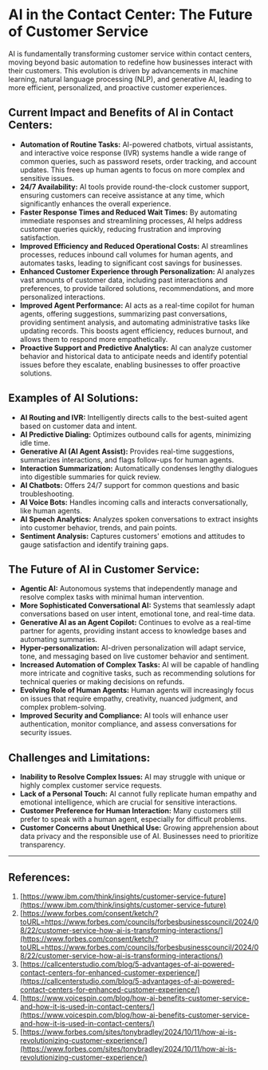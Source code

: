 # AI in the Contact Center: The Future of Customer Service

AI is fundamentally transforming customer service within contact centers, moving beyond basic automation to redefine how businesses interact with their customers. This evolution is driven by advancements in machine learning, natural language processing (NLP), and generative AI, leading to more efficient, personalized, and proactive customer experiences.

## Current Impact and Benefits of AI in Contact Centers:

*   **Automation of Routine Tasks:** AI-powered chatbots, virtual assistants, and interactive voice response (IVR) systems handle a wide range of common queries, such as password resets, order tracking, and account updates. This frees up human agents to focus on more complex and sensitive issues.
*   **24/7 Availability:** AI tools provide round-the-clock customer support, ensuring customers can receive assistance at any time, which significantly enhances the overall experience.
*   **Faster Response Times and Reduced Wait Times:** By automating immediate responses and streamlining processes, AI helps address customer queries quickly, reducing frustration and improving satisfaction.
*   **Improved Efficiency and Reduced Operational Costs:** AI streamlines processes, reduces inbound call volumes for human agents, and automates tasks, leading to significant cost savings for businesses.
*   **Enhanced Customer Experience through Personalization:** AI analyzes vast amounts of customer data, including past interactions and preferences, to provide tailored solutions, recommendations, and more personalized interactions.
*   **Improved Agent Performance:** AI acts as a real-time copilot for human agents, offering suggestions, summarizing past conversations, providing sentiment analysis, and automating administrative tasks like updating records. This boosts agent efficiency, reduces burnout, and allows them to respond more empathetically.
*   **Proactive Support and Predictive Analytics:** AI can analyze customer behavior and historical data to anticipate needs and identify potential issues before they escalate, enabling businesses to offer proactive solutions.

## Examples of AI Solutions:

*   **AI Routing and IVR:** Intelligently directs calls to the best-suited agent based on customer data and intent.
*   **AI Predictive Dialing:** Optimizes outbound calls for agents, minimizing idle time.
*   **Generative AI (AI Agent Assist):** Provides real-time suggestions, summarizes interactions, and flags follow-ups for human agents.
*   **Interaction Summarization:** Automatically condenses lengthy dialogues into digestible summaries for quick review.
*   **AI Chatbots:** Offers 24/7 support for common questions and basic troubleshooting.
*   **AI Voice Bots:** Handles incoming calls and interacts conversationally, like human agents.
*   **AI Speech Analytics:** Analyzes spoken conversations to extract insights into customer behavior, trends, and pain points.
*   **Sentiment Analysis:** Captures customers' emotions and attitudes to gauge satisfaction and identify training gaps.

## The Future of AI in Customer Service:

*   **Agentic AI:** Autonomous systems that independently manage and resolve complex tasks with minimal human intervention.
*   **More Sophisticated Conversational AI:** Systems that seamlessly adapt conversations based on user intent, emotional tone, and real-time data.
*   **Generative AI as an Agent Copilot:** Continues to evolve as a real-time partner for agents, providing instant access to knowledge bases and automating summaries.
*   **Hyper-personalization:** AI-driven personalization will adapt service, tone, and messaging based on live customer behavior and sentiment.
*   **Increased Automation of Complex Tasks:** AI will be capable of handling more intricate and cognitive tasks, such as recommending solutions for technical queries or making decisions on refunds.
*   **Evolving Role of Human Agents:** Human agents will increasingly focus on issues that require empathy, creativity, nuanced judgment, and complex problem-solving.
*   **Improved Security and Compliance:** AI tools will enhance user authentication, monitor compliance, and assess conversations for security issues.

## Challenges and Limitations:

*   **Inability to Resolve Complex Issues:** AI may struggle with unique or highly complex customer service requests.
*   **Lack of a Personal Touch:** AI cannot fully replicate human empathy and emotional intelligence, which are crucial for sensitive interactions.
*   **Customer Preference for Human Interaction:** Many customers still prefer to speak with a human agent, especially for difficult problems.
*   **Customer Concerns about Unethical Use:** Growing apprehension about data privacy and the responsible use of AI. Businesses need to prioritize transparency.

---
## References:

1.  [https://www.ibm.com/think/insights/customer-service-future](https://www.ibm.com/think/insights/customer-service-future)
2.  [https://www.forbes.com/consent/ketch/?toURL=https://www.forbes.com/councils/forbesbusinesscouncil/2024/08/22/customer-service-how-ai-is-transforming-interactions/](https://www.forbes.com/consent/ketch/?toURL=https://www.forbes.com/councils/forbesbusinesscouncil/2024/08/22/customer-service-how-ai-is-transforming-interactions/)
3.  [https://callcenterstudio.com/blog/5-advantages-of-ai-powered-contact-centers-for-enhanced-customer-experience/](https://callcenterstudio.com/blog/5-advantages-of-ai-powered-contact-centers-for-enhanced-customer-experience/)
4.  [https://www.voicespin.com/blog/how-ai-benefits-customer-service-and-how-it-is-used-in-contact-centers/](https://www.voicespin.com/blog/how-ai-benefits-customer-service-and-how-it-is-used-in-contact-centers/)
5.  [https://www.forbes.com/sites/tonybradley/2024/10/11/how-ai-is-revolutionizing-customer-experience/](https://www.forbes.com/sites/tonybradley/2024/10/11/how-ai-is-revolutionizing-customer-experience/)
